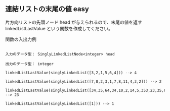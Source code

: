 ## 連結リストの末尾の値 easy

片方向リストの先頭ノード head が与えられるので、末尾の値を返す linkedListLastValue という関数を作成してください。

関数の入出力例
```

入力のデータ型： SinglyLinkedListNode<integer> head

出力のデータ型： integer

linkedListLastValue(singlyLinkedList([3,2,1,5,6,4])) --> 4

linkedListLastValue(singlyLinkedList([7,8,2,3,1,7,8,11,4,3,2])) --> 2

linkedListLastValue(singlyLinkedList([34,35,64,34,10,2,14,5,353,23,35,63,23])) --> 23

linkedListLastValue(singlyLinkedList([1])) --> 1
```
